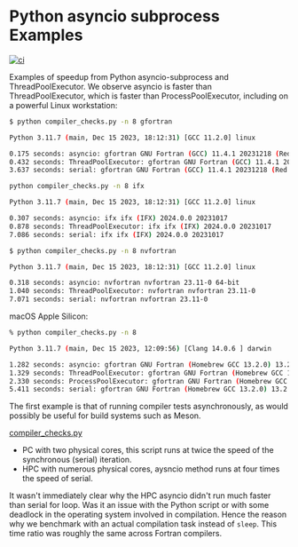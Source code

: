 # Python asyncio subprocess Examples

[![ci](https://github.com/scivision/asyncio-subprocess-examples/actions/workflows/ci.yml/badge.svg)](https://github.com/scivision/asyncio-subprocess-examples/actions/workflows/ci.yml)

Examples of speedup from Python asyncio-subprocess and ThreadPoolExecutor.
We observe asyncio is faster than ThreadPoolExecutor, which is faster than ProcessPoolExecutor, including on a powerful Linux workstation:

```sh
$ python compiler_checks.py -n 8 gfortran

Python 3.11.7 (main, Dec 15 2023, 18:12:31) [GCC 11.2.0] linux

0.175 seconds: asyncio: gfortran GNU Fortran (GCC) 11.4.1 20231218 (Red Hat 11.4.1-3)
0.432 seconds: ThreadPoolExecutor: gfortran GNU Fortran (GCC) 11.4.1 20231218 (Red Hat 11.4.1-3)
3.637 seconds: serial: gfortran GNU Fortran (GCC) 11.4.1 20231218 (Red Hat 11.4.1-3)
```

```sh
python compiler_checks.py -n 8 ifx

Python 3.11.7 (main, Dec 15 2023, 18:12:31) [GCC 11.2.0] linux

0.307 seconds: asyncio: ifx ifx (IFX) 2024.0.0 20231017
0.878 seconds: ThreadPoolExecutor: ifx ifx (IFX) 2024.0.0 20231017
7.086 seconds: serial: ifx ifx (IFX) 2024.0.0 20231017
```

```sh
$ python compiler_checks.py -n 8 nvfortran

Python 3.11.7 (main, Dec 15 2023, 18:12:31) [GCC 11.2.0] linux

0.318 seconds: asyncio: nvfortran nvfortran 23.11-0 64-bit
1.040 seconds: ThreadPoolExecutor: nvfortran nvfortran 23.11-0
7.071 seconds: serial: nvfortran nvfortran 23.11-0
```

macOS Apple Silicon:

```sh
% python compiler_checks.py -n 8

Python 3.11.7 (main, Dec 15 2023, 12:09:56) [Clang 14.0.6 ] darwin

1.282 seconds: asyncio: gfortran GNU Fortran (Homebrew GCC 13.2.0) 13.2.0
1.329 seconds: ThreadPoolExecutor: gfortran GNU Fortran (Homebrew GCC 13.2.0) 13.2.0
2.330 seconds: ProcessPoolExecutor: gfortran GNU Fortran (Homebrew GCC 13.2.0) 13.2.0
5.411 seconds: serial: gfortran GNU Fortran (Homebrew GCC 13.2.0) 13.2.0
```

The first example is that of running compiler tests asynchronously, as would possibly be useful for build systems such as Meson.

[compiler_checks.py](./complier_checks.py)

* PC with two physical cores, this script runs at twice the speed of the synchronous (serial) iteration.
* HPC with numerous physical cores, aysncio method runs at four times the speed of serial.

It wasn't immediately clear why the HPC asyncio didn't run much faster than serial for loop.
Was it an issue with the Python script or with some deadlock in the operating system involved in compilation. Hence the reason why we benchmark with an actual compilation task instead of `sleep`.
This time ratio was roughly the same across Fortran compilers.
